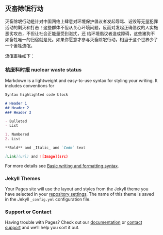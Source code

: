 ## 灭畜除氓行动

灭畜除氓行动是针对中国网络上肆意对环境保护倡议者发起辱骂、诋毁等无量犯罪活动的剿灭和打击！这些群体不但从关心环境问题，反而对发起正确倡议的人实施恶劣攻击，不但让社会正能量受到滋扰，还
给环境倡议者造成障碍，这些猪狗不如畜牲唯一的归宿就是死。如果你愿意才参与灭畜除氓行动，相当于这个世界少了一个畜牲流氓。

流氓畜牲如下：

### 核废料时报 nuclear waste status

Markdown is a lightweight and easy-to-use syntax for styling your writing. It includes conventions for

```markdown
Syntax highlighted code block

# Header 1
## Header 2
### Header 3

- Bulleted
- List

1. Numbered
2. List

**Bold** and _Italic_ and `Code` text

[Link](url) and ![Image](src)
```

For more details see [Basic writing and formatting syntax](https://docs.github.com/en/github/writing-on-github/getting-started-with-writing-and-formatting-on-github/basic-writing-and-formatting-syntax).

### Jekyll Themes

Your Pages site will use the layout and styles from the Jekyll theme you have selected in your [repository settings](https://github.com/nuclearwastestatus/reports/settings/pages). The name of this theme is saved in the Jekyll `_config.yml` configuration file.

### Support or Contact

Having trouble with Pages? Check out our [documentation](https://docs.github.com/categories/github-pages-basics/) or [contact support](https://support.github.com/contact) and we’ll help you sort it out.
